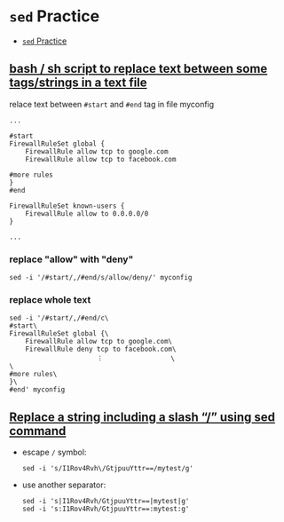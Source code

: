 # `sed` Practice

- [`sed` Practice](#sed-practice)

## [bash / sh script to replace text between some tags/strings in a text file](https://unix.stackexchange.com/questions/272061/bash-sh-script-to-replace-text-between-some-tags-strings-in-a-text-file)

relace text between `#start` and `#end` tag in file myconfig

    ...

    #start
    FirewallRuleSet global {
        FirewallRule allow tcp to google.com
        FirewallRule allow tcp to facebook.com

    #more rules
    }
    #end

    FirewallRuleSet known-users {
        FirewallRule allow to 0.0.0.0/0
    }

    ...

### replace "allow" with "deny"

    sed -i '/#start/,/#end/s/allow/deny/' myconfig

### replace whole text

    sed -i '/#start/,/#end/c\
    #start\
    FirewallRuleSet global {\
        FirewallRule allow tcp to google.com\
        FirewallRule deny tcp to facebook.com\
                          ︙                 \
    \
    #more rules\
    }\
    #end' myconfig

## [Replace a string including a slash “/” using sed command](https://unix.stackexchange.com/questions/382077/replace-a-string-including-a-slash-using-sed-command/382079)

- escape `/` symbol:

      sed -i 's/I1Rov4Rvh\/GtjpuuYttr==/mytest/g'

- use another separator:

      sed -i 's|I1Rov4Rvh/GtjpuuYttr==|mytest|g'
      sed -i 's:I1Rov4Rvh/GtjpuuYttr==:mytest:g'
